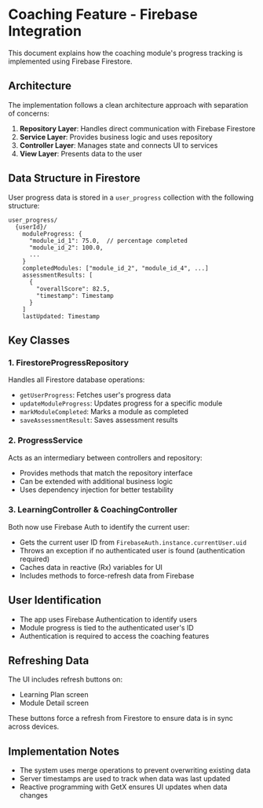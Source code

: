 # Coaching Feature - Firebase Integration

This document explains how the coaching module's progress tracking is implemented using Firebase Firestore.

## Architecture

The implementation follows a clean architecture approach with separation of concerns:

1. **Repository Layer**: Handles direct communication with Firebase Firestore
2. **Service Layer**: Provides business logic and uses repository
3. **Controller Layer**: Manages state and connects UI to services
4. **View Layer**: Presents data to the user

## Data Structure in Firestore

User progress data is stored in a `user_progress` collection with the following structure:

```
user_progress/
  {userId}/
    moduleProgress: {
      "module_id_1": 75.0,  // percentage completed
      "module_id_2": 100.0,
      ...
    }
    completedModules: ["module_id_2", "module_id_4", ...]
    assessmentResults: [
      {
        "overallScore": 82.5,
        "timestamp": Timestamp
      }
    ]
    lastUpdated: Timestamp
```

## Key Classes

### 1. FirestoreProgressRepository

Handles all Firestore database operations:

- `getUserProgress`: Fetches user's progress data
- `updateModuleProgress`: Updates progress for a specific module
- `markModuleCompleted`: Marks a module as completed
- `saveAssessmentResult`: Saves assessment results

### 2. ProgressService

Acts as an intermediary between controllers and repository:

- Provides methods that match the repository interface
- Can be extended with additional business logic
- Uses dependency injection for better testability

### 3. LearningController & CoachingController

Both now use Firebase Auth to identify the current user:

- Gets the current user ID from `FirebaseAuth.instance.currentUser.uid`
- Throws an exception if no authenticated user is found (authentication required)
- Caches data in reactive (Rx) variables for UI
- Includes methods to force-refresh data from Firebase

## User Identification

- The app uses Firebase Authentication to identify users
- Module progress is tied to the authenticated user's ID
- Authentication is required to access the coaching features

## Refreshing Data

The UI includes refresh buttons on:

- Learning Plan screen
- Module Detail screen

These buttons force a refresh from Firestore to ensure data is in sync across devices.

## Implementation Notes

- The system uses merge operations to prevent overwriting existing data
- Server timestamps are used to track when data was last updated
- Reactive programming with GetX ensures UI updates when data changes
